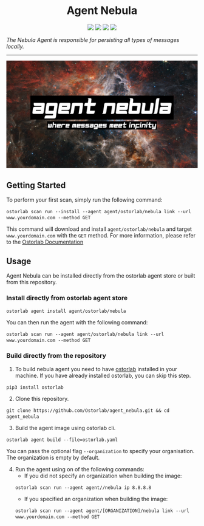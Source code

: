<h1 align="center">Agent Nebula</h1>

<p align="center">
<img src="https://img.shields.io/badge/License-Apache_2.0-brightgreen.svg">
<img src="https://img.shields.io/github/languages/top/ostorlab/agent_nebula">
<img src="https://img.shields.io/github/stars/ostorlab/agent_nebula">
<img src="https://img.shields.io/badge/PRs-welcome-brightgreen.svg">
</p>

_The Nebula Agent is responsible for persisting all types of messages locally._

---

<p align="center">
<img src="https://github.com/ostorlab/agent_nebula/blob/main/images/logo.png" alt="agent-nebula" />
</p>

## Getting Started
To perform your first scan, simply run the following command:
```shell
ostorlab scan run --install --agent agent/ostorlab/nebula link --url www.yourdomain.com --method GET
``` 

This command will download and install `agent/ostorlab/nebula` and target `www.yourdomain.com` with the `GET` method.
For more information, please refer to the [Ostorlab Documentation](https://github.com/Ostorlab/ostorlab/blob/main/README.md)


## Usage

Agent Nebula can be installed directly from the ostorlab agent store or built from this repository.

 ### Install directly from ostorlab agent store

 ```shell
 ostorlab agent install agent/ostorlab/nebula
 ```

You can then run the agent with the following command:
```shell
ostorlab scan run --agent agent/ostorlab/nebula link --url www.yourdomain.com --method GET
```


### Build directly from the repository

 1. To build nebula agent you need to have [ostorlab](https://pypi.org/project/ostorlab/) installed in your machine. If you have already installed ostorlab, you can skip this step.

```shell
pip3 install ostorlab
```

 2. Clone this repository.

```shell
git clone https://github.com/Ostorlab/agent_nebula.git && cd agent_nebula
```

 3. Build the agent image using ostorlab cli.

 ```shell
 ostorlab agent build --file=ostorlab.yaml
 ```

 You can pass the optional flag `--organization` to specify your organisation. The organization is empty by default.

 4. Run the agent using on of the following commands:
	 * If you did not specify an organization when building the image:
    ```shell
    ostorlab scan run --agent agent//nebula ip 8.8.8.8
    ```
	 * If you specified an organization when building the image:
    ```shell
    ostorlab scan run --agent agent/[ORGANIZATION]/nebula link --url www.yourdomain.com --method GET
    ```
